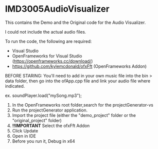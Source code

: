 # IMD3005AudioVisualizer

This contains the Demo and the Original code for the Audio Visualizer.

I could not include the actual audio files. 

To run the code, the following are required:
- Visual Studio
- OpenFrameworks for Visual Studio (https://openframeworks.cc/download/)
- https://github.com/kylemcdonald/ofxFft (OpenFrameworks Addon) 

BEFORE STARING:
You'll need to add in your own music file into the bin > data folder, then go into the ofApp.cpp file and link your audio file where indicated.

ex. soundPlayer.load("mySong.mp3"); 

1. In the OpenFrameworks root folder,search for the projectGenerator-vs
2. Run the projectGenerator application.
3. Import the project file (either the "demo_project" folder or the "original_project" folder)
4. **!!IMPORTANT** Select the ofxFft Addon
5. Click Update
6. Open in IDE 
7. Before you run it, Debug in x64
